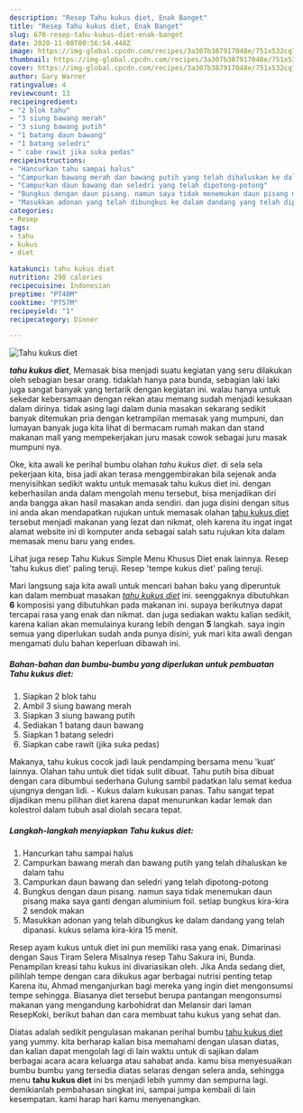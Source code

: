 ```yaml
---
description: "Resep Tahu kukus diet, Enak Banget"
title: "Resep Tahu kukus diet, Enak Banget"
slug: 670-resep-tahu-kukus-diet-enak-banget
date: 2020-11-08T00:56:54.448Z
image: https://img-global.cpcdn.com/recipes/3a307b387917048e/751x532cq70/tahu-kukus-diet-foto-resep-utama.jpg
thumbnail: https://img-global.cpcdn.com/recipes/3a307b387917048e/751x532cq70/tahu-kukus-diet-foto-resep-utama.jpg
cover: https://img-global.cpcdn.com/recipes/3a307b387917048e/751x532cq70/tahu-kukus-diet-foto-resep-utama.jpg
author: Gary Warner
ratingvalue: 4
reviewcount: 13
recipeingredient:
- "2 blok tahu"
- "3 siung bawang merah"
- "3 siung bawang putih"
- "1 batang daun bawang"
- "1 batang seledri"
- " cabe rawit jika suka pedas"
recipeinstructions:
- "Hancurkan tahu sampai halus"
- "Campurkan bawang merah dan bawang putih yang telah dihaluskan ke dalam tahu"
- "Campurkan daun bawang dan seledri yang telah dipotong-potong"
- "Bungkus dengan daun pisang. namun saya tidak menemukan daun pisang maka saya ganti dengan aluminium foil. setiap bungkus kira-kira 2 sendok makan"
- "Masukkan adonan yang telah dibungkus ke dalam dandang yang telah dipanasi. kukus selama kira-kira 15 menit."
categories:
- Resep
tags:
- tahu
- kukus
- diet

katakunci: tahu kukus diet 
nutrition: 298 calories
recipecuisine: Indonesian
preptime: "PT40M"
cooktime: "PT57M"
recipeyield: "1"
recipecategory: Dinner

---
```



![Tahu kukus diet](https://img-global.cpcdn.com/recipes/3a307b387917048e/751x532cq70/tahu-kukus-diet-foto-resep-utama.jpg)

<b><i>tahu kukus diet</i></b>, Memasak bisa menjadi suatu kegiatan yang seru dilakukan oleh sebagian besar orang. tidaklah hanya para bunda, sebagian laki laki juga sangat banyak yang tertarik dengan kegiatan ini. walau hanya untuk sekedar kebersamaan dengan rekan atau memang sudah menjadi kesukaan dalam dirinya. tidak asing lagi dalam dunia masakan sekarang sedikit banyak ditemukan pria dengan ketrampilan memasak yang mumpuni, dan lumayan banyak juga kita lihat di bermacam rumah makan dan stand makanan mall yang mempekerjakan juru masak cowok sebagai juru masak mumpuni nya.

Oke, kita awali ke perihal bumbu olahan <i>tahu kukus diet</i>. di sela sela pekerjaan kita, bisa jadi akan terasa menggembirakan bila sejenak anda menyisihkan sedikit waktu untuk memasak tahu kukus diet ini. dengan keberhasilan anda dalam mengolah menu tersebut, bisa menjadikan diri anda bangga akan hasil masakan anda sendiri. dan juga disini dengan situs ini anda akan mendapatkan rujukan untuk memasak olahan <u>tahu kukus diet</u> tersebut menjadi makanan yang lezat dan nikmat, oleh karena itu ingat ingat alamat website ini di komputer anda sebagai salah satu rujukan kita dalam memasak menu baru yang endes.

Lihat juga resep Tahu Kukus Simple Menu Khusus Diet enak lainnya. Resep &#39;tahu kukus diet&#39; paling teruji. Resep &#39;tempe kukus diet&#39; paling teruji.


Mari langsung saja kita awali untuk mencari bahan baku yang diperuntuk kan dalam membuat masakan <u><i>tahu kukus diet</i></u> ini. seenggaknya dibutuhkan <b>6</b> komposisi yang dibutuhkan pada makanan ini. supaya berikutnya dapat tercapai rasa yang enak dan nikmat. dan juga sediakan waktu kalian sedikit, karena kalian akan memulainya kurang lebih dengan <b>5</b> langkah. saya ingin semua yang diperlukan sudah anda punya disini, yuk mari kita awali dengan mengamati dulu bahan keperluan dibawah ini.

<!--inarticleads1-->

##### Bahan-bahan dan bumbu-bumbu yang diperlukan untuk pembuatan Tahu kukus diet:

1. Siapkan 2 blok tahu
1. Ambil 3 siung bawang merah
1. Siapkan 3 siung bawang putih
1. Sediakan 1 batang daun bawang
1. Siapkan 1 batang seledri
1. Siapkan  cabe rawit (jika suka pedas)


Makanya, tahu kukus cocok jadi lauk pendamping bersama menu &#39;kuat&#39; lainnya. Olahan tahu untuk diet tidak sulit dibuat. Tahu putih bisa dibuat dengan cara dibumbui sederhana Gulung sambil padatkan lalu semat kedua ujungnya dengan lidi. - Kukus dalam kukusan panas. Tahu sangat tepat dijadikan menu pilihan diet karena dapat menurunkan kadar lemak dan kolestrol dalam tubuh asal diolah secara tepat. 

<!--inarticleads2-->

##### Langkah-langkah menyiapkan Tahu kukus diet:

1. Hancurkan tahu sampai halus
1. Campurkan bawang merah dan bawang putih yang telah dihaluskan ke dalam tahu
1. Campurkan daun bawang dan seledri yang telah dipotong-potong
1. Bungkus dengan daun pisang. namun saya tidak menemukan daun pisang maka saya ganti dengan aluminium foil. setiap bungkus kira-kira 2 sendok makan
1. Masukkan adonan yang telah dibungkus ke dalam dandang yang telah dipanasi. kukus selama kira-kira 15 menit.


Resep ayam kukus untuk diet ini pun memiliki rasa yang enak. Dimarinasi dengan Saus Tiram Selera Misalnya resep Tahu Sakura ini, Bunda. Penampilan kreasi tahu kukus ini divariasikan oleh. Jika Anda sedang diet, pilihlah tempe dengan cara dikukus agar berbagai nutrisi penting tetap Karena itu, Ahmad menganjurkan bagi mereka yang ingin diet mengonsumsi tempe sehingga. Biasanya diet tersebut berupa pantangan mengonsumsi makanan yang mengandung karbohidrat dan Melansir dari laman ResepKoki, berikut bahan dan cara membuat tahu kukus yang sehat dan. 

Diatas adalah sedikit pengulasan makanan perihal bumbu <u>tahu kukus diet</u> yang yummy. kita berharap kalian bisa memahami dengan ulasan diatas, dan kalian dapat mengolah lagi di lain waktu untuk di sajikan dalam berbagai acara acara keluarga atau sahabat anda. kamu bisa menyesuaikan bumbu bumbu yang tersedia diatas selaras dengan selera anda, sehingga menu <b>tahu kukus diet</b> ini bs menjadi lebih yummy dan sempurna lagi. demikianlah pembahasan singkat ini, sampai jumpa kembali di lain kesempatan. kami harap hari kamu menyenangkan.
